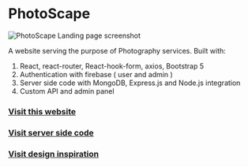 # PhotoScape

<img src="https://i.ibb.co/xSqvxcY/Screenshot-337.png" alt="PhotoScape Landing page screenshot">

A website serving the purpose of Photography services. Built with: 
1. React, react-router, React-hook-form, axios, Bootstrap 5
2. Authentication with firebase ( user and admin )
3. Server side code with MongoDB, Express.js and Node.js integration
4. Custom API and admin panel

###  [Visit this website](https://photoscape-dd4b8.web.app)

###  [Visit server side code](https://github.com/samihaTasnim/photoScape-server-side)

###  [Visit design inspiration](https://ehya.designspace.io/preview.php?page=landing/photography)


